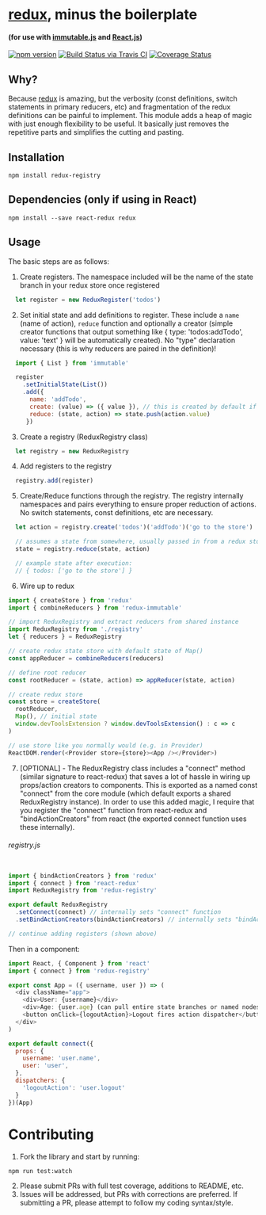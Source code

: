 [redux](http://redux.js.org), minus the boilerplate
=======
#### (for use with [immutable.js](https://facebook.github.io/immutable-js/) and [React.js](https://facebook.github.io/react/))

[![npm version](https://badge.fury.io/js/redux-registry.svg)](https://badge.fury.io/js/redux-registry)
[![Build Status via Travis CI](https://travis-ci.org/kwhitley/redux-registry.svg?branch=master)](https://travis-ci.org/kwhitley/redux-registry)
[![Coverage Status](https://coveralls.io/repos/github/kwhitley/redux-registry/badge.svg?branch=master)](https://coveralls.io/github/kwhitley/redux-registry?branch=master)

## Why?

Because [redux](http://redux.js.org) is amazing, but the verbosity (const definitions, switch statements in primary
reducers, etc) and fragmentation of the redux definitions can be painful to implement.  This module adds a heap of magic with just
enough flexibility to be useful.  It basically just removes the repetitive parts and simplifies the cutting and pasting.

## Installation

```
npm install redux-registry
```

## Dependencies (only if using in React)

```
npm install --save react-redux redux
```

## Usage

The basic steps are as follows:
1. Create registers.  The namespace included will be the name of the state branch in your redux store once registered
```js
  let register = new ReduxRegister('todos')
```

2. Set initial state and add definitions to register.  These include a `name` (name of action), `reduce` function and optionally a creator (simple creator functions that output something like { type: 'todos:addTodo', value: 'text' } will be automatically created).  No "type" declaration necessary (this is why reducers are paired in the definition)!
```js
  import { List } from 'immutable'

  register
    .setInitialState(List())
    .add({
      name: 'addTodo',
      create: (value) => ({ value }), // this is created by default if not overwritten and may be omitted
      reduce: (state, action) => state.push(action.value)
     })
```

3. Create a registry (ReduxRegistry class)
```js
  let registry = new ReduxRegistry
```

4. Add registers to the registry
```js
  registry.add(register)
```

5. Create/Reduce functions through the registry.  The registry internally namespaces and pairs everything to ensure proper reduction of actions.  No switch statements, const definitions, etc are necessary.
```js
  let action = registry.create('todos')('addTodo')('go to the store')

  // assumes a state from somewhere, usually passed in from a redux store
  state = registry.reduce(state, action)

  // example state after execution:
  // { todos: ['go to the store'] }
```

6. Wire up to redux
```js
import { createStore } from 'redux'
import { combineReducers } from 'redux-immutable'

// import ReduxRegistry and extract reducers from shared instance
import ReduxRegistry from './registry'
let { reducers } = ReduxRegistry

// create redux state store with default state of Map()
const appReducer = combineReducers(reducers)

// define root reducer
const rootReducer = (state, action) => appReducer(state, action)

// create redux store
const store = createStore(
  rootReducer,
  Map(), // initial state
  window.devToolsExtension ? window.devToolsExtension() : c => c
)

// use store like you normally would (e.g. in Provider)
ReactDOM.render(<Provider store={store}><App /></Provider>)
```

7. [OPTIONAL] - The ReduxRegistry class includes a "connect" method (similar signature to react-redux) that saves a lot of hassle in wiring up props/action creators to components.  This is exported as a named const "connect" from the core module (which default exports a shared ReduxRegistry instance).  In order to use this added magic, I require that you register the "connect" function from react-redux and "bindActionCreators" from react (the exported connect function uses these internally).
###### registry.js
```js

import { bindActionCreators } from 'redux'
import { connect } from 'react-redux'
import ReduxRegistry from 'redux-registry'

export default ReduxRegistry
  .setConnect(connect) // internally sets "connect" function
  .setBindActionCreators(bindActionCreators) // internally sets "bindActionCreators" function

// continue adding registers (shown above)
```

Then in a component:

```js
import React, { Component } from 'react'
import { connect } from 'redux-registry'

export const App = ({ username, user }) => (
  <div className="app">
    <div>User: {username}</div>
    <div>Age: {user.age} (can pull entire state branches or named nodes if using immutable)</div>
    <button onClick={logoutAction}>Logout fires action dispatcher</button>
  </div>
)

export default connect({
  props: {
    username: 'user.name',
    user: 'user',
  },
  dispatchers: {
    'logoutAction': 'user.logout'
  }
})(App)
```


# Contributing

1. Fork the library and start by running:
```
npm run test:watch
```
2. Please submit PRs with full test coverage, additions to README, etc.
3. Issues will be addressed, but PRs with corrections are preferred.  If submitting a PR, please attempt
   to follow my coding syntax/style.

